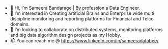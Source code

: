 - 👋 Hi, I’m Sameera Bandarage | By profession a Data Engineer.
- 👀 I’m interested in Creating artificial Brains and Enterprise wide multi discipline monitoring and reporting platforms for Financial and Telco domains.
- 💞️ I’m looking to collaborate on distributed systems, monitoring platforms and big data algorithm design projects as my Hobby.
- 📫 You can reach me @ https://www.linkedin.com/in/sameeradatabee/

